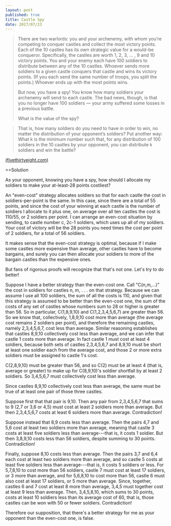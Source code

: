 ```yaml
---
layout: post
published: true
title: Castle Spy
date: 2017/07/23
---
```


>There are two warlords: you and your archenemy, with whom you’re competing to conquer castles and collect the most victory points. Each of the 10 castles has its own strategic value for a would-be conqueror. Specifically, the castles are worth 1, 2, 3, … , 9 and 10 victory points. You and your enemy each have 100 soldiers to distribute between any of the 10 castles. Whoever sends more soldiers to a given castle conquers that castle and wins its victory points. (If you each send the same number of troops, you split the points.) Whoever ends up with the most points wins.
>
>But now, you have a spy! You know how many soldiers your archenemy will send to each castle. The bad news, though, is that you no longer have 100 soldiers — your army suffered some losses in a previous battle.
>
>What is the value of the spy?
<!--more-->
>
>That is, how many soldiers do you need to have in order to win, no matter the distribution of your opponent’s soldiers? Put another way: What k is the minimum number such that, for any distribution of 100 soldiers in the 10 castles by your opponent, you can distribute k soldiers and win the battle?

[(fivethirtyeight.com)](https://fivethirtyeight.com/features/how-much-is-a-spy-worth-in-a-warring-riddler-nation/)

==Solution

As your opponent, knowing you have a spy, how should I allocate my soldiers to make your at-least-28 points costliest? 

An "even-cost" strategy allocates soldiers so that for each castle the cost in soldiers-per-point is the same. In this case, since there are a total of 55 points, and since the cost of your winning at each castle is the number of soldiers I allocate to it plus one, on average over all ten castles the cost is 110/55, or 2 soldiers per point. I can arrange an even-cost situation by sending, to castle number c, 2c-1 soldiers, which uses up all of my soldiers. Your cost of victory will be the 28 points you need times the cost per point of 2 soldiers, for a total of 56 soldiers.

It makes sense that the even-cost strategy is optimal, because if I make some castles more expensive than average, other castles have to become bargains, and surely you can then allocate your soldiers to more of the bargain castles than the expensive ones.

But fans of rigorous proofs will recognize that that's not one. Let's try to do better!

Suppose I have a better strategy than the even-cost one. Call "C(n,m,...)" the cost in soldiers for castles n, m, . . . on that strategy. Because we can assume I use all 100 soldiers, the sum of all the costs is 110, and given that this strategy is assumed to be better than the even-cost one, the sum of the costs of any set of castles whose numbers sum to 28 or higher is greater than 56. So in particular, C(1,8,9,10) and C(1,2,3,4,5,6,7) are greater than 56. So we know that, collectively, 1,8,9,10 cost more than average (the average cost remains 2 soldiers per point), and therefore the remaining castles, namely 2,3,4,5,6,7, cost less than average. Similar reasoning establishes that castles 8,9,10 collectively cost less than average, and we can infer that castle 1 costs more than average. In fact castle 1 must cost at least 4 soldiers, because both sets of castles 2,3,4,5,6,7 and 8,9,10 must be short at least one soldier each from the average cost, and those 2 or more extra soldiers must be assigned to castle 1's cost.

C(2,8,9,10) must be greater than 56, and so C(2) must be at least 4 (that is, average or greater) to make up for C(8,9,10)'s soldier shortfall by at least 2 soldiers. So 3,4,5,6,7 must collectively cost less than average.

Since castles 8,9,10 collectively cost less than average, the same must be true of at least one pair of those three castles. 

Suppose first that that pair is 9,10. Then any pair from 2,3,4,5,6,7 that sums to 9 (2,7 or 3,6 or 4,5) must cost at least 2 soldiers more than average. But then 2,3,4,5,6,7 costs at least 6 soldiers more than average. Contradiction! 

Suppose instead that 8,9 costs less than average. Then the pairs 4,7 and 5,6 cost at least two soldiers more than average, meaning that castle 3 costs at least five soldiers less than average---that is, it costs 1 soldier. But then 3,8,9,10 costs less than 56 soldiers, despite summing to 30 points. Contradiction! 

Finally, suppose 8,10 costs less than average.  Then the pairs 3,7 and 6,4 each cost at least two soldiers more than average, and so castle 5 costs at least five soldiers less than average---that is, it costs 5 soldiers or less. For 5,7,8,10 to cost more than 56 soldiers, castle 7 must cost at least 17 soldiers, or 3 more than average, and for 5,6,8,10 to cost more than 56, castle 6 must also cost at least 17 soldiers, or 5 more than average. Since, together, castles 6 and 7 cost at least 8 more than average, 3,4,5 must together cost at least 9 less than average. Then, 3,4,5,8,10, which sums to 30 points, costs at least 10 soldiers less than its average cost of 60, that is, those castles can be won with 50 or fewer soldiers. Contradiction!

Therefore our supposition, that there's a better strategy for me as your opponent than the even-cost one, is false.

<br>
